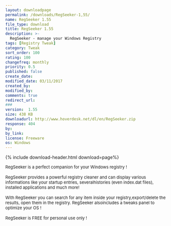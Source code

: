 ```yaml
---
layout: downloadpage
permalink: /downloads/RegSeeker-1,55/
name: RegSeeker 1.55
file_type: download
title: RegSeeker 1.55
description: >-
  RegSeeker - manage your Windows Registry
tags: [Registry Tweak]
category: Tweak
sort_order: 100
rating: 100
changefreq: monthly
priority: 0.5
published: false
create_date: 
modified_date: 03/11/2017
created_by: 
modified_by: 
comments: true
redirect_url: 
### 
version:  1.55
size: 438 KB
downloadurl: http://www.hoverdesk.net/dl/en/RegSeeker.zip
response: 404
by: 
by_link: 
license: Freeware
os: Windows
---
```


{% include download-header.html download=page%}

<p style="fix-download-text !important">
<p><font size="2"><p>RegSeeker is a perfect companion for your Windows registry !<br />
<br />
RegSeeker provides a powerful registry cleaner and can display various informations like your startup entries, severalhistories (even index.dat files), installed applications and much more! <br />
<br />
With RegSeeker you can search for any item inside your registry,export/delete the results, open them in the registry. RegSeeker alsoincludes a tweaks panel to optimize your OS !<br />
<br />
RegSeeker is FREE for personal use only !</p></p></p>
